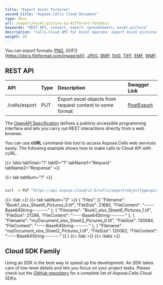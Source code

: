 ```yaml
---
title: "Export Excel Pictures"
second_title: "Aspose.Cells Cloud Document"
type: docs
url: /export/excel-picture-to-different-formats/
keywords: "REST API, convert, export，spreadsheets, excel,picture"
description: "Cells.Cloud API for Excel operate: export excel pictures to different format file."
weight: 20
---
```


You can export formats:  [PNG](https://docs.fileformat.com/Image/png/), [GIF]](https://docs.fileformat.com/image/gif/), [JPEG](https://docs.fileformat.com/image/jpeg/),  [BMP](https://docs.fileformat.com/image/bmp/), [SVG](https://docs.fileformat.com/page-description-language/svg/), [TIFF](https://docs.fileformat.com/image/tiff/), [EMF](https://docs.fileformat.com/image/emf/), [WMF](https://docs.fileformat.com/image/Wmf/).

## REST API

|**API**|**Type**|**Description**|**Swagger Link**|
| :- | :- | :- | :- |
|/cells/export|PUT|Export excel objects from request content to some format|[PostExport](https://apireference.aspose.cloud/cells/#/Export/PostExport)|


The [OpenAPI Specification](https://apireference.aspose.cloud/cells/#/Export/PostExport) defines a publicly accessible programming interface and lets you carry out REST interactions directly from a web browser. 

You can use **cURL** command-line tool to access Aspose.Cells web services easily. The following example shows how to make calls to Cloud API with cURL.


{{< tabs tabTotal="1" tabID="1" tabName1="Request" tabName2="Response" >}}

{{< tab tabNum="1" >}}

```bash

curl -X PUT "https://api.aspose.cloud/v3.0/cells/export?objectType=picture&format=tiff" -H "accept: multipart/form-data" -H "Content-Type: multipart/form-data" -H "x-aspose-client: Containerize.Swagger" -d {"File":{}}
```

{{< /tab >}}
{{< tab tabNum="2" >}}
{
    "Files": [{
        "Filename": "Book1_xlsx_Sheet6_Pictures_0.tif",
        "FileSize": 21680,
        "FileContent": "-----Base64String--------"
    }, {
        "Filename": "Book1_xlsx_Sheet6_Pictures_1.tif",
        "FileSize": 21286,
        "FileContent": "-----Base64String--------"
    }, {
        "Filename": "myDocument_xlsx_Sheet2_Pictures_0.tif",
        "FileSize": 130084,
        "FileContent": "-----Base64String--------"
    }, {
        "Filename": "myDocument_xlsx_Sheet2_Pictures_1.tif",
        "FileSize": 120062,
        "FileContent": "-----Base64String--------"
    }]
}
{{< /tab >}}
{{< /tabs >}}

## Cloud SDK Family

Using an SDK is the best way to speed up the development. An SDK takes care of low-level details and lets you focus on your project tasks. Please check out the [GitHub repository](https://github.com/aspose-cells-cloud) for a complete list of Aspose.Cells Cloud SDKs.
